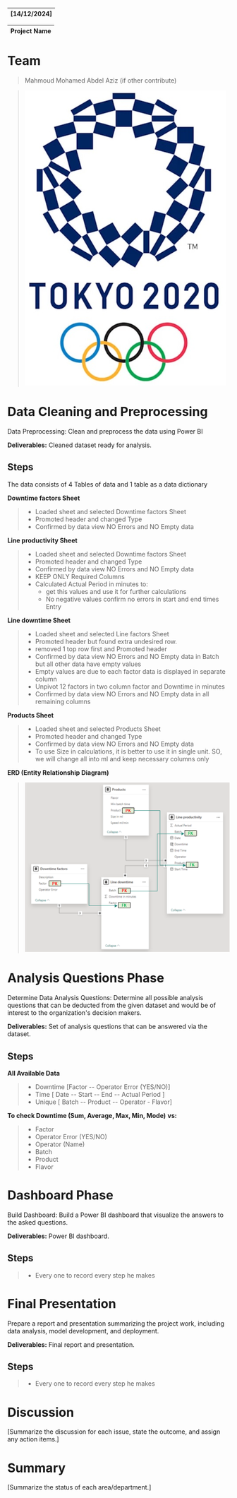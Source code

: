 | \[14/12/2024\] |
|----------------|

| Project Name |
|--------------------------------|

# Team 
> Mahmoud Mohamed Abdel Aziz
> (if other contribute)

> ![](media/4.jpg)

# Data Cleaning and Preprocessing

Data Preprocessing: Clean and preprocess the data using Power BI

**Deliverables:** Cleaned dataset ready for analysis.

## **Steps** 

The data consists of 4 Tables of data and 1 table as a data dictionary

**Downtime factors Sheet**

> * Loaded sheet and selected Downtime factors Sheet
> * Promoted header and changed Type
> * Confirmed by data view NO Errors and NO Empty data

**Line productivity Sheet**

> * Loaded sheet and selected Downtime factors Sheet
> * Promoted header and changed Type
> * Confirmed by data view NO Errors and NO Empty data
> * KEEP ONLY Required Columns
> * Calculated Actual Period in minutes to:
>    * get this values and use it for further calculations
>    * No negative values confirm no errors in start and end times Entry

**Line downtime Sheet**

> * Loaded sheet and selected Line factors Sheet
> * Promoted header but found extra undesired row.
> * removed 1 top row first and Promoted header
> * Confirmed by data view NO Errors and NO Empty data in Batch but all
  other data have empty values
> * Empty values are due to each factor data is displayed in separate
  column
> * Unpivot 12 factors in two column factor and Downtime in minutes
> * Confirmed by data view NO Errors and NO Empty data in all remaining
  columns

**Products Sheet**


> * Loaded sheet and selected Products Sheet
> * Promoted header and changed Type
> * Confirmed by data view NO Errors and NO Empty data
> * To use Size in calculations, it is better to use it in single unit.
  SO, we will change all into ml and keep necessary columns only

**ERD (Entity Relationship Diagram)**
> ![](media/image2.png)

# Analysis Questions Phase

Determine Data Analysis Questions: Determine all possible analysis
questions that can be deducted from the given dataset and would be of
interest to the organization's decision makers.

**Deliverables:** Set of analysis questions that can be answered via the
dataset.

## **Steps** 

**All Available Data**

> * Downtime \[Factor -- Operator Error (YES/NO)\]
> * Time \[ Date -- Start -- End -- Actual Period \]
> * Unique \[ Batch -- Product -- Operator - Flavor\]


**To check Downtime (Sum, Average, Max, Min, Mode)** **vs:**
> * Factor
> * Operator Error (YES/NO)
> * Operator (Name)
> * Batch
> * Product
> * Flavor


# Dashboard Phase

Build Dashboard: Build a Power BI dashboard that visualize the answers
to the asked questions.

**Deliverables:** Power BI dashboard.

## **Steps** 

> * Every one to record every step he makes


# Final Presentation

Prepare a report and presentation summarizing the project work,
including data analysis, model development, and deployment.

**Deliverables:** Final report and presentation.

## **Steps** 

> * Every one to record every step he makes


# Discussion 

\[Summarize the discussion for each issue, state the outcome, and assign
any action items.\]

# Summary 

\[Summarize the status of each area/department.\]
